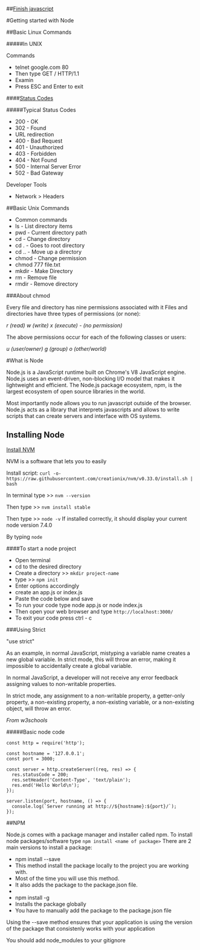 ##[Finish javascript](https://github.com/zevenrodriguez/CIM593-693/tree/master/week2/examples/basicJavascript)


#Getting started with Node

##Basic Linux Commands

#####In UNIX

Commands
* telnet google.com 80
* Then type GET / HTTP/1.1
* Examin
* Press ESC and Enter to exit

####[Status Codes](https://en.wikipedia.org/wiki/List_of_HTTP_status_codes)

#####Typical Status Codes
* 200 - OK
* 302 - Found
 * URL redirection
* 400 - Bad Request
* 401 - Unauthorized
* 403 - Forbidden
* 404 - Not Found
* 500 - Internal Server Error
* 502 - Bad Gateway


Developer Tools
* Network > Headers


##Basic Unix Commands 

* Common commands
 * ls - List directory items
 * pwd - Current directory path
 * cd - Change directory
 * cd . - Goes to root directory
 * cd .. - Move up a directory
 * chmod - Change permission
  * chmod 777 file.txt
 * mkdir <directory name> - Make Directory
 * rm <filename> - Remove file
 * rmdir <directory name> - Remove directory


###About chmod

Every file and directory has nine permissions associated with it Files and directories have three types of permissions (or none): 

_r (read) w (write) x (execute) - (no permission)_

The above permissions occur for each of the following classes or users: 

_u (user/owner) g (group) o (other/world)_

#What is Node

Node.js is a JavaScript runtime built on Chrome's V8 JavaScript engine. Node.js uses an event-driven, non-blocking I/O model that makes it lightweight and efficient. The Node.js package ecosystem, npm, is the largest ecosystem of open source libraries in the world.

Most importantly node allows you to run javascript outside of the browser. Node.js acts as a library that interprets javascripts and allows to write scripts that can create servers and interface with OS systems.

## Installing Node

[Install NVM](https://github.com/creationix/nvm)

NVM is a software that lets you to easily

Install script: ```curl -o- https://raw.githubusercontent.com/creationix/nvm/v0.33.0/install.sh | bash ```

In terminal type >> ```nvm --version```

Then type >> ```nvm install stable```

Then type >> ```node -v``` If installed correctly, it should display your current node version 7.4.0

By typing ```node```


####To start a node project

* Open terminal
* cd to the desired directory
* Create a directory >> ```mkdir project-name```
* type >> ```npm init```
 * Enter options accordingly
* create an app.js or index.js
* Paste the code below and save
* To run your code type node app.js or node index.js
* Then open your web browser and type ```http://localhost:3000/```
* To exit your code press ctrl - c

###Using Strict

"use strict"

As an example, in normal JavaScript, mistyping a variable name creates a new global variable. In strict mode, this will throw an error, making it impossible to accidentally create a global variable.

In normal JavaScript, a developer will not receive any error feedback assigning values to non-writable properties.

In strict mode, any assignment to a non-writable property, a getter-only property, a non-existing property, a non-existing variable, or a non-existing object, will throw an error.

*From w3schools*

#####Basic node code

```
const http = require('http');

const hostname = '127.0.0.1';
const port = 3000;

const server = http.createServer((req, res) => {
  res.statusCode = 200;
  res.setHeader('Content-Type', 'text/plain');
  res.end('Hello World\n');
});

server.listen(port, hostname, () => {
  console.log(`Server running at http://${hostname}:${port}/`);
});
```

##NPM

Node.js comes with a package manager and installer called npm. To install node packages/software type ```npm install <name of package>``` There are 2 main versions to install a package:

* npm install --save <name of package>
 * This method install the package locally to the project you are working with.
 * Most of the time you will use this method.
 * It also adds the package to the package.json file.
 *
* npm install -g <name of package>
 * Installs the package globally
 * You have to manually add the package to the package.json file

 Using the --save method ensures that your application is using the version of the package that consistenly works with your application

 You should add node_modules to your gitignore

